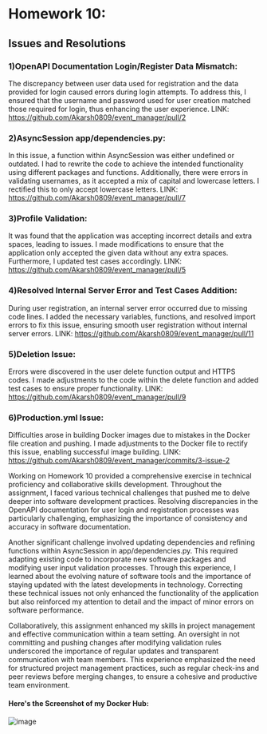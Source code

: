 # Homework 10: 

## Issues and Resolutions

### 1)OpenAPI Documentation Login/Register Data Mismatch:
The discrepancy between user data used for registration and the data provided for login caused errors during login attempts. To address this, I ensured that the username and password used for user creation matched those required for login, thus enhancing the user experience.
LINK: https://github.com/Akarsh0809/event_manager/pull/2

### 2)AsyncSession app/dependencies.py:
In this issue, a function within AsyncSession was either undefined or outdated. I had to rewrite the code to achieve the intended functionality using different packages and functions. Additionally, there were errors in validating usernames, as it accepted a mix of capital and lowercase letters. I rectified this to only accept lowercase letters.
LINK: https://github.com/Akarsh0809/event_manager/pull/7

### 3)Profile Validation:
It was found that the application was accepting incorrect details and extra spaces, leading to issues. I made modifications to ensure that the application only accepted the given data without any extra spaces. Furthermore, I updated test cases accordingly.
LINK: https://github.com/Akarsh0809/event_manager/pull/5

### 4)Resolved Internal Server Error and Test Cases Addition:
During user registration, an internal server error occurred due to missing code lines. I added the necessary variables, functions, and resolved import errors to fix this issue, ensuring smooth user registration without internal server errors.
LINK: https://github.com/Akarsh0809/event_manager/pull/11

### 5)Deletion Issue:
Errors were discovered in the user delete function output and HTTPS codes. I made adjustments to the code within the delete function and added test cases to ensure proper functionality.
LINK: https://github.com/Akarsh0809/event_manager/pull/9

### 6)Production.yml Issue:
Difficulties arose in building Docker images due to mistakes in the Docker file creation and pushing. I made adjustments to the Docker file to rectify this issue, enabling successful image building.
LINK: https://github.com/Akarsh0809/event_manager/commits/3-issue-2



Working on Homework 10 provided a comprehensive exercise in technical proficiency and collaborative skills development. Throughout the assignment, I faced various technical challenges that pushed me to delve deeper into software development practices. Resolving discrepancies in the OpenAPI documentation for user login and registration processes was particularly challenging, emphasizing the importance of consistency and accuracy in software documentation.

Another significant challenge involved updating dependencies and refining functions within AsyncSession in app/dependencies.py. This required adapting existing code to incorporate new software packages and modifying user input validation processes. Through this experience, I learned about the evolving nature of software tools and the importance of staying updated with the latest developments in technology. Correcting these technical issues not only enhanced the functionality of the application but also reinforced my attention to detail and the impact of minor errors on software performance.

Collaboratively, this assignment enhanced my skills in project management and effective communication within a team setting. An oversight in not committing and pushing changes after modifying validation rules underscored the importance of regular updates and transparent communication with team members. This experience emphasized the need for structured project management practices, such as regular check-ins and peer reviews before merging changes, to ensure a cohesive and productive team environment.

#### Here's the Screenshot of my Docker Hub:
![image](https://github.com/Akarsh0809/event_manager/assets/157727440/3d2b6c2a-7881-46ba-b8e0-266f12f38be0)
